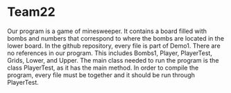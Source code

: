 # Team22
Our program is a game of minesweeper. It contains a board filled with bombs and numbers that correspond to where the bombs are located in the 
lower board.
In the github repository, every file is part of Demo1. 
There are no references in our program.
This includes Bombs1, Player, PlayerTest, Grids, Lower, and Upper.
The main class needed to run the program is the class PlayerTest, as it has the main method. 
In order to compile the program, every file must be together and it should be run through PlayerTest.
